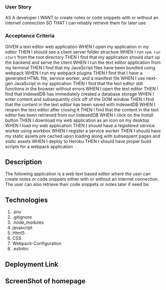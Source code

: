 ### User Story 

AS A developer
I WANT to create notes or code snippets with or without an internet connection
SO THAT I can reliably retrieve them for later use

### Acceptance Criteria 

GIVEN a text editor web application
WHEN I open my application in my editor
THEN I should see a client server folder structure
WHEN I run `npm run start` from the root directory
THEN I find that my application should start up the backend and serve the client
WHEN I run the text editor application from my terminal
THEN I find that my JavaScript files have been bundled using webpack
WHEN I run my webpack plugins
THEN I find that I have a generated HTML file, service worker, and a manifest file
WHEN I use next-gen JavaScript in my application
THEN I find that the text editor still functions in the browser without errors
WHEN I open the text editor
THEN I find that IndexedDB has immediately created a database storage
WHEN I enter content and subsequently click off of the DOM window
THEN I find that the content in the text editor has been saved with IndexedDB
WHEN I reopen the text editor after closing it
THEN I find that the content in the text editor has been retrieved from our IndexedDB
WHEN I click on the Install button
THEN I download my web application as an icon on my desktop
WHEN I load my web application
THEN I should have a registered service worker using workbox
WHEN I register a service worker
THEN I should have my static assets pre cached upon loading along with subsequent pages and static assets
WHEN I deploy to Heroku
THEN I should have proper build scripts for a webpack application

## Description 

The following application is a web text based editor where the user can create notes or code snippets either with or without an internet connection.
The user can also retrieve their code snippets or notes later if need be.

## Technologies  

1. .env
2. .gitignore
3. .node_modules
4. javascript
5. Html5
6. CSS
7. Webpack-Configuration 
8. .eslintrc

## Deployment Link 



## ScreenShot of homepage